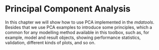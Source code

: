 # Principal Component Analysis

In this chapter we will show how to use PCA implemented in the *mdatools*. Besides that we use PCA examples to introduce some principles, which a common for any modelling method available in this toolbox, such as, for example, model and result objects, showing performance statistics, validation, different kinds of plots, and so on. 